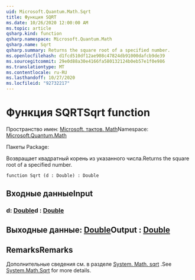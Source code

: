 ```yaml
---
uid: Microsoft.Quantum.Math.Sqrt
title: Функция SQRT
ms.date: 10/26/2020 12:00:00 AM
ms.topic: article
qsharp.kind: function
qsharp.namespace: Microsoft.Quantum.Math
qsharp.name: Sqrt
qsharp.summary: Returns the square root of a specified number.
ms.openlocfilehash: d1fcd510df12ae908c47824db91000dafcb9de39
ms.sourcegitcommit: 29e0d88a30e4166fa580132124b0eb57e1f0e986
ms.translationtype: MT
ms.contentlocale: ru-RU
ms.lasthandoff: 10/27/2020
ms.locfileid: "92732217"
---
```

# <a name="sqrt-function"></a><span data-ttu-id="a5c85-102">Функция SQRT</span><span class="sxs-lookup"><span data-stu-id="a5c85-102">Sqrt function</span></span>

<span data-ttu-id="a5c85-103">Пространство имен: [Microsoft. тактов. Math](xref:Microsoft.Quantum.Math)</span><span class="sxs-lookup"><span data-stu-id="a5c85-103">Namespace: [Microsoft.Quantum.Math](xref:Microsoft.Quantum.Math)</span></span>

<span data-ttu-id="a5c85-104">Пакеты [](https://nuget.org/packages/)</span><span class="sxs-lookup"><span data-stu-id="a5c85-104">Package: [](https://nuget.org/packages/)</span></span>


<span data-ttu-id="a5c85-105">Возвращает квадратный корень из указанного числа.</span><span class="sxs-lookup"><span data-stu-id="a5c85-105">Returns the square root of a specified number.</span></span>

```qsharp
function Sqrt (d : Double) : Double
```


## <a name="input"></a><span data-ttu-id="a5c85-106">Входные данные</span><span class="sxs-lookup"><span data-stu-id="a5c85-106">Input</span></span>

### <a name="d--double"></a><span data-ttu-id="a5c85-107">d: [Double](xref:microsoft.quantum.lang-ref.double)</span><span class="sxs-lookup"><span data-stu-id="a5c85-107">d : [Double](xref:microsoft.quantum.lang-ref.double)</span></span>





## <a name="output--double"></a><span data-ttu-id="a5c85-108">Выходные данные: [Double](xref:microsoft.quantum.lang-ref.double)</span><span class="sxs-lookup"><span data-stu-id="a5c85-108">Output : [Double](xref:microsoft.quantum.lang-ref.double)</span></span>



## <a name="remarks"></a><span data-ttu-id="a5c85-109">Remarks</span><span class="sxs-lookup"><span data-stu-id="a5c85-109">Remarks</span></span>

<span data-ttu-id="a5c85-110">Дополнительные сведения см. в разделе [System. Math. sqrt](https://docs.microsoft.com/dotnet/api/system.math.sqrt) .</span><span class="sxs-lookup"><span data-stu-id="a5c85-110">See [System.Math.Sqrt](https://docs.microsoft.com/dotnet/api/system.math.sqrt) for more details.</span></span>